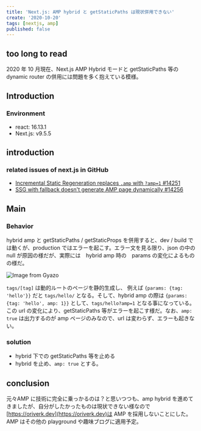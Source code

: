 ```yaml
---
title: 'Next.js: AMP hybrid と getStaticPaths は現状併用できない'
create: '2020-10-20'
tags: [nextjs, amp] 
published: false
---
```


## too long to read

2020 年 10 月現在、Next.js AMP Hybrid モードと getStaticPaths 等の dynamic router の併用には問題を多く抱えている模様。

## Introduction

### Environment

- react: 16.13.1
- Next.js: v9.5.5

## introduction

### related issues of next.js in GitHub

- [Incremental Static Regeneration replaces `.amp` with `?amp=1` #14251](https://github.com/vercel/next.js/issues/14251)
- [SSG with fallback doesn't generate AMP page dynamically #14256](https://github.com/vercel/next.js/issues/14256)

## Main

### Behavior

hybrid amp と getStaticPaths / getStaticProps を併用すると、dev / build では動くが、production ではエラーを起こす。エラー文を見る限り、json の中の null が原因の様だが、実際には　hybrid amp 時の　params の変化によるものの様だ。

![Image from Gyazo](https://i.gyazo.com/47bb6814f3151aabfd84745b8f6acac2.png)

`tags/[tag]` は動的ルートのページを静的生成し、 例えば `{params: {tag: 'hello'}}` だと `tags/hello/` となる。そして、hybrid amp の際は `{params: {tag: 'hello', amp: 1}}` として、`tags/hello?amp=1` となる事になっている。この url の変化により、getStaticPaths 等がエラーを起こす様だ。なお、`amp: true` は出力するのが amp ページのみなので、url は変わらず、エラーも起きない。

### solution

- hybrid 下での getStaticPaths 等を止める
- hybrid を止め、`amp: true` とする。

## conclusion

元々AMP に技術に完全に乗っかるのは？と思いつつも、amp hybrid を進めてきましたが、自分がしたかったものは現状できない様なので[https://oriverk.dev](https://oriverk.dev)は AMP を採用しないことにした。AMP はその他の playground や趣味ブログに適用予定。
